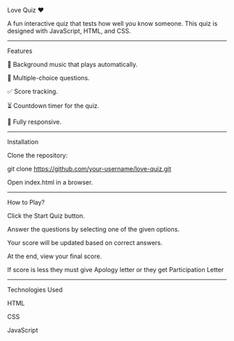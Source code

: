 Love Quiz ❤️

A fun interactive quiz that tests how well you know someone. This quiz is designed with JavaScript, HTML, and CSS.

-----------------------------------------------------------------------------------------
Features

🎵 Background music that plays automatically.

🎯 Multiple-choice questions.

✅ Score tracking.

⏳ Countdown timer for the quiz.

📱 Fully responsive.

-----------------------------------------------------------------------------------------

Installation

Clone the repository:

git clone https://github.com/your-username/love-quiz.git

Open index.html in a browser.

-----------------------------------------------------------------------------------------

How to Play?

Click the Start Quiz button.

Answer the questions by selecting one of the given options.

Your score will be updated based on correct answers.

At the end, view your final score.

If score is less they must give Apology letter or they get Participation Letter

-----------------------------------------------------------------------------------------
Technologies Used

HTML

CSS

JavaScript
